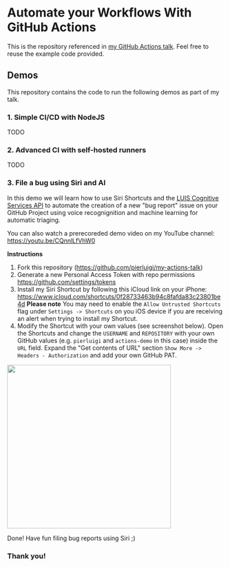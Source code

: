 # Automate your Workflows With GitHub Actions 

This is the repository referenced in [my GitHub Actions talk](https://docs.google.com/presentation/d/1rLTHa2Gp3vvky-ws-wjepFUMKtdGHpym2tTkouuIaJc/edit?usp=sharing). Feel free to reuse the example code provided.

## Demos
This repository contains the code to run the following demos as part of my talk.

### 1. Simple CI/CD with NodeJS

TODO

### 2. Advanced CI with self-hosted runners

TODO

### 3. File a bug using Siri and AI

In this demo we will learn how to use Siri Shortcuts and the [LUIS Cognitive Services API](https://www.luis.ai/) to automate the creation of a new "bug report" issue on your GitHub Project using voice recognignition and machine learning for automatic triaging.

You can also watch a prerecoreded demo video on my YouTube channel: https://youtu.be/CQnnlLfVhW0

**Instructions**

1. Fork this repository (https://github.com/pierluigi/my-actions-talk)
2. Generate a new Personal Access Token with repo permissions https://github.com/settings/tokens
3. Install my Siri Shortcut by following this iCloud link on your iPhone: https://www.icloud.com/shortcuts/0f28733463b94c8fafda83c23801be4d **Please note** You may need to enable the `Allow Untrusted Shortcuts` flag under `Settings -> Shortcuts` on you iOS device if you are receiving an alert when trying to install my Shortcut.
4. Modify the Shortcut with your own values (see screenshot below). Open the Shortcuts and change the `USERNAME` and `REPOSITORY` with your own GitHub values (e.g. `pierluigi` and `actions-demo` in this case) inside the `URL` field. Expand the "Get contents of URL" section `Show More ->  Headers - Authorization` and add your own GitHub PAT.

<img src="https://raw.githubusercontent.com/pierluigi/my-actions-talk/master/shortcuts-info.jpeg" width="380" />

Done! Have fun filing bug reports using Siri ;)

### Thank you!
